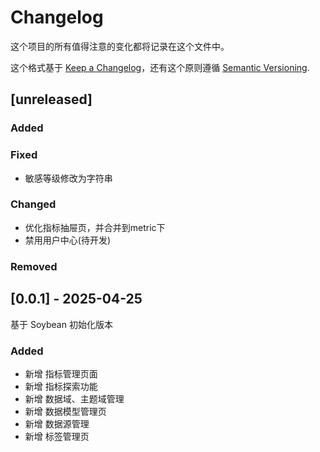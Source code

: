 # Changelog

这个项目的所有值得注意的变化都将记录在这个文件中。

这个格式基于 [Keep a Changelog](https://keepachangelog.com/en/1.1.0/)，还有这个原则遵循 [Semantic Versioning](https://semver.org/spec/v2.0.0.html).

## [unreleased]

### Added

### Fixed
- 敏感等级修改为字符串

### Changed
- 优化指标抽屉页，并合并到metric下
- 禁用用户中心(待开发)

### Removed

## [0.0.1] - 2025-04-25

基于 Soybean 初始化版本

### Added

- 新增 指标管理页面
- 新增 指标探索功能
- 新增 数据域、主题域管理
- 新增 数据模型管理页
- 新增 数据源管理
- 新增 标签管理页   
